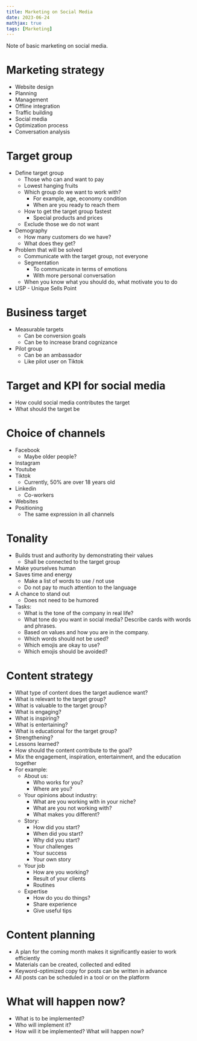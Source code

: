 ```yaml
---
title: Marketing on Social Media
date: 2023-06-24
mathjax: true
tags: [Marketing]
---
```


Note of basic marketing on social media.

<!-- more -->


# Marketing strategy
* Website design
* Planning
* Management
* Offline integration
* Traffic building
* Social media
* Optimization process
* Conversation analysis

# Target group
* Define target group
  * Those who can and want to pay
  * Lowest hanging fruits
  * Which group do we want to work with?
    * For example, age, economy condition
    * When are you ready to reach them
  * How to get the target group fastest
    * Special products and prices
  * Exclude those we do not want
* Demography
  * How many customers do we have?
  * What does they get?
* Problem that will be solved
  * Communicate with the target group, not everyone
  * Segmentation
    * To communicate in terms of emotions
    * With more personal conversation
  * When you know what you should do, what motivate you to do
* USP - Unique Sells Point

# Business target
* Measurable targets
  * Can be conversion goals
  * Can be to increase brand cognizance
* Pilot group
  * Can be an ambassador
  * Like pilot user on Tiktok


# Target and KPI for social media
* How could social media contributes the target
* What should the target be

# Choice of channels
* Facebook
  * Maybe older people?
* Instagram
* Youtube
* Tiktok
  * Currently, 50% are over 18 years old
* Linkedin
  * Co-workers
* Websites
* Positioning
  * The same expression in all channels

# Tonality
* Builds trust and authority by demonstrating their values
  * Shall be connected to the target group
* Make yourselves human
* Saves time and energy
  * Make a list of words to use / not use
  * Do not pay to much attention to the language
* A chance to stand out
  * Does not need to be humored
* Tasks:
  * What is the tone of the company in real life?
  * What tone do you want in social media? Describe cards with words and phrases.
  * Based on values and how you are in the company.
  * Which words should not be used?
  * Which emojis are okay to use?
  * Which emojis should be avoided?

# Content strategy
* What type of content does the target audience want?
* What is relevant to the target group?
* What is valuable to the target group?
* What is engaging?
* What is inspiring?
* What is entertaining?
* What is educational for the target group?
* Strengthening?
* Lessons learned?
* How should the content contribute to the goal?
* Mix the engagement, inspiration, entertainment, and the education together
* For example:
  * About us:
    * Who works for you?
    * Where are you?
  * Your opinions about industry:
    * What are you working with in your niche?
    * What are you not working with?
    * What makes you different?
  * Story:
    * How did you start?
    * When did you start?
    * Why did you start?
    * Your challenges
    * Your success
    * Your own story
  * Your job
    * How are you working?
    * Result of your clients
    * Routines
  * Expertise
    * How do you do things?
    * Share experience
    * Give useful tips

# Content planning
* A plan for the coming month makes it significantly easier to work efficiently
* Materials can be created, collected and edited
* Keyword-optimized copy for posts can be written in advance
* All posts can be scheduled in a tool or on the platform

# What will happen now?
* What is to be implemented?
* Who will implement it?
* How will it be implemented? What will happen now?